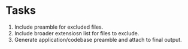 # Tasks

1. Include preamble for excluded files.
2. Include broader extensiosn list for files to exclude.
3. Generate application/codebase preamble and attach to final output.
